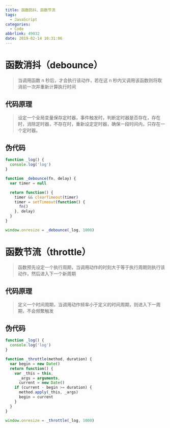 ```yaml
---
title: 函数防抖、函数节流
tags:
  - JavaScript
categories:
  - Code
abbrlink: 49032
date: 2019-02-14 10:31:06
---
```


# 函数消抖（debounce）

> 当调用函数 n 秒后，才会执行该动作，若在这 n 秒内又调用该函数则将取消前一次并重新计算执行时间

## 代码原理

> 设定一个全局变量保存定时器，事件触发时，判断定时器是否存在，存在时，消除定时器，不存在时，重新设定定时器，确保一段时间内，只存在一个定时器。

## 伪代码

```js
function _log() {
  console.log('log')
}

function _debounce(fn, delay) {
  var timer = null

  return function() {
    timer && clearTimeout(timer)
    timer = setTimeout(function() {
      fn()
    }, delay)
  }
}

window.onresize = _debounce(_log, 1000)
```

# 函数节流（throttle）

> 函数预先设定一个执行周期，当调用动作的时刻大于等于执行周期则执行该动作，然后进入下一个新周期

## 代码原理

> 定义一个时间周期，当调用动作频率小于定义的时间周期，则进入下一周期，不会频繁触发

## 伪代码

```js
function _log() {
  console.log('log')
}

function _throttle(method, duration) {
  var begin = new Date()
  return function() {
    var _this = this,
      _args = arguments,
      current = new Date()
    if (current - begin >= duration) {
      method.apply(_this, _args)
      begin = current
    }
  }
}

window.onresize = _throttle(_log, 1000)
```
